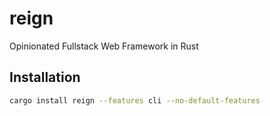 # reign
Opinionated Fullstack Web Framework in Rust

## Installation

```bash
cargo install reign --features cli --no-default-features
```
